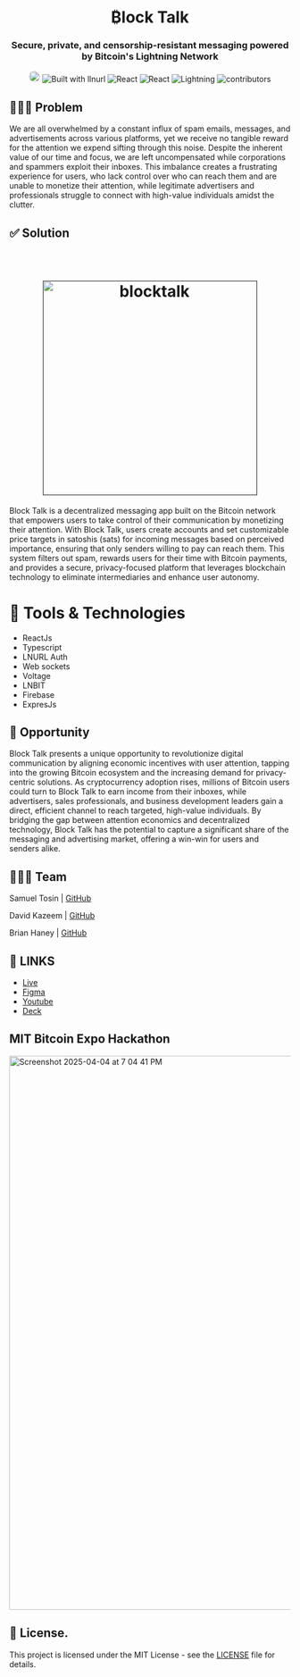 <h1 align="center">
 ₿lock Talk
 </h1>

<h3 align="center">Secure, private, and censorship-resistant messaging powered by Bitcoin's Lightning Network</h3>
<p align="center">
    <img src="https://img.shields.io/badge/TypeScript-007ACC?style=for-the-badge&logo=typescript&logoColor=white" alt="Typescript version" height="20" style="
       border-radius: 20px;
    ">
        <img src="https://img.shields.io/badge/Built_On-₿itcoin-red" alt="Built with llnurl">
    <img src="https://img.shields.io/badge/React-red?logo=react" alt="React">
     <img src="https://img.shields.io/badge/NodeJs-red?logo=Node" alt="React">
    <img src="https://img.shields.io/badge/Lightning-lightblue?logo=lightning" alt="Lightning">
    <img src="https://img.shields.io/badge/3-contributors-green" alt="contributors">
</p>

## 🤦🏼‍♂️ Problem
We are all overwhelmed by a constant influx of spam emails, messages, and advertisements across various platforms, yet we receive no tangible reward for the attention we expend sifting through this noise. Despite the inherent value of our time and focus, we are left uncompensated while corporations and spammers exploit their inboxes. This imbalance creates a frustrating experience for users, who lack control over who can reach them and are unable to monetize their attention, while legitimate advertisers and professionals struggle to connect with high-value individuals amidst the clutter.

## ✅ Solution

<h1 align="center">
    <br>
    <a href="">
        <img src="https://github.com/user-attachments/assets/2a818a54-215c-4324-99a8-f06ca70e2079" alt="blocktalk" width="384"  />
    </a>
    <br>
</h1>


Block Talk is a decentralized messaging app built on the Bitcoin network that empowers users to take control of their communication by monetizing their attention. With Block Talk, users create accounts and set customizable price targets in satoshis (sats) for incoming messages based on perceived importance, ensuring that only senders willing to pay can reach them. This system filters out spam, rewards users for their time with Bitcoin payments, and provides a secure, privacy-focused platform that leverages blockchain technology to eliminate intermediaries and enhance user autonomy.

# 🤖 Tools & Technologies
-  ReactJs
-  Typescript
-  LNURL Auth
-  Web sockets
-  Voltage
-  LNBIT
-  Firebase
-  ExpresJs

## 🚀 Opportunity

Block Talk presents a unique opportunity to revolutionize digital communication by aligning economic incentives with user attention, tapping into the growing Bitcoin ecosystem and the increasing demand for privacy-centric solutions. As cryptocurrency adoption rises, millions of Bitcoin users could turn to Block Talk to earn income from their inboxes, while advertisers, sales professionals, and business development leaders gain a direct, efficient channel to reach targeted, high-value individuals. By bridging the gap between attention economics and decentralized technology, Block Talk has the potential to capture a significant share of the messaging and advertising market, offering a win-win for users and senders alike.

## 👨🏽‍🍳 Team
Samuel Tosin | [GitHub](https://github.com/Samuellyworld)

David Kazeem | [GitHub](https://github.com/davonjagah)

Brian Haney | [GitHub](https://github.com/Bhaney44)

## 🔗 LINKS
- [Live](https://block-talk.netlify.app/scan)
- [Figma](https://www.figma.com/design/4BM1Z1JuLmpcP2qYTRZnQt/Untitled?node-id=14-11&t=r4UkeOoXLVVpByb2-0)
- [Youtube]()
- [Deck]([DECK](DECK))



## MIT Bitcoin Expo Hackathon

<img width="992" alt="Screenshot 2025-04-04 at 7 04 41 PM" src="https://github.com/user-attachments/assets/faacc774-8afa-4497-906f-6bb0282c5748" />

## 📜 License.

This project is licensed under the MIT License - see the [LICENSE](LICENSE) file for details.

